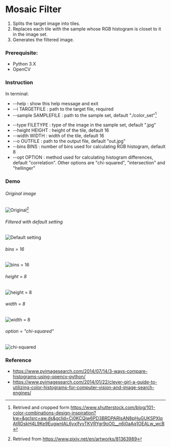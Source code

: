 # Mosaic Filter

1. Splits the target image into tiles.
2. Replaces each tile with the sample whose RGB histogram is closet to it in the image set.
3. Generates the filtered image.

### Prerequisite:
- Python 3.X
- OpenCV

### Instruction
In terminal:
- --help
: show this help message and exit
- --i TARGETFILE
: path to the target file, required
- --sample SAMPLEFILE
: path to the sample set, default "./color_set"[^1]
[^1]: Retrived and cropped form https://www.shutterstock.com/blog/101-color-combinations-design-inspiration?kw=&gclsrc=aw.ds&gclid=Cj0KCQjw6PD3BRDPARIsAN8pHuGUKSPXlqAtRDskH4L9Ke9EugwnlAL6yxIfyvTKVRYgr9oO0__n6i0aAq1OEALw_wcB
- --type FILETYPE
: type of the image in the sample set, default ".jpg"
- --height HEIGHT
: height of the tile, default 16
- --width WIDTH
: width of the tile, default 16
- --o OUTFILE
: path to the output file, default "out.jpg"
- --bins BINS
: number of bins used for calculating RGB histogram, default 8
- --opt OPTION
: method used for calculating histogram differences, default "correlation". Other options are "chi-squared", "intersection" and "hellinger"

### Demo
###### Original image
![Original](asuka.png)[^2]
[^2]: Retrived from https://www.pixiv.net/en/artworks/81363989
###### Filtered with default setting
![Default setting](default.jpg)
###### bins = 16
![bins = 16](bins16.jpg)
###### height = 8
![height = 8](height8.jpg)
###### width = 8
![width = 8](width8.jpg)
###### option = "chi-squared"
![chi-squared](chi-squared.jpg)
### Reference
- https://www.pyimagesearch.com/2014/07/14/3-ways-compare-histograms-using-opencv-python/
- https://www.pyimagesearch.com/2014/01/22/clever-girl-a-guide-to-utilizing-color-histograms-for-computer-vision-and-image-search-engines/